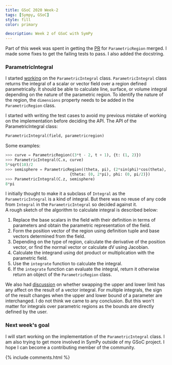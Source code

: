 ```yaml
---
title: GSoC 2020 Week-2
tags: [Sympy, GSoC]
style: fill
color: primary

description: Week 2 of GSoC with SymPy
---
```


Part of this week was spent in getting the [PR](https://github.com/sympy/sympy/pull/19472) for `ParametricRegion` merged. I made some fixes to get the failing tests to pass. I also added the docstring.

### ParametricIntegral
I started [working](https://github.com/sympy/sympy/pull/19539) on the `ParametricIntegral` class. `ParametricIntegral` class returns the integral of a scalar or vector field over a region defined parametrically. It should be able to calculate line, surface, or volume integral depending on the nature of the parametric region. To identify the nature of the region, the `dimensions` property needs to be added in the `ParametricRegion` class. 

I started with writing the test cases to avoid my previous mistake of working on the implementation before deciding the API. 
The API of the ParametricIntegral class:
```python
ParametricIntegral(field, parametricregion)
```
Some examples:
```python
>>> curve = ParametricRegion((3*t - 2, t + 1), {t: (1, 2)})
>>> ParametricIntegral(C.x, curve)
5*sqrt(10)/2
>>> semisphere = ParametricRegion((theta, pi), (2*sin(phi)*cos(theta), 2*sin(phi)*sin(theta), 2*cos(phi)),\
                            {theta: (0, 2*pi), phi: (0, pi/2)})
>>> ParametricIntegral(C.z, semisphere)
8*pi
```
I initially thought to make it a subclass of `Integral` as the `ParametricIntegral` is a kind of integral. But there was no reuse of any code from `Integral` in the    `ParametricIntegral` so decided against it.  
A rough sketch of the algorithm to calculate integral is described below:
1. Replace the base scalars in the field with their definition in terms of parameters and obtain the parametric representation of the field.
2. Form the position vector of the region using definition tuple and base vectors determined from the field. 
3. Depending on the type of region, calculate the derivative of the position vector, or find the normal vector or calculate dV using Jacobian.
4. Calculate the integrand using dot product or multiplication with the parametric field.
5. Use the `integrate` function to calculate the integral.
6. If the `integrate` function can evaluate the integral, return it otherwise return an object of the `ParametricRegion` class.

We also had [discussion](https://github.com/sympy/sympy/issues/19320#issuecomment-643234256) on whether swapping the upper and lower limit has any affect on the result of a vector integral. For multiple integrals, the sign of the result changes when the upper and lower bound of a parameter are interchanged. I do not think we came to any conclusion. But this won't matter for integrals over parametric regions as the bounds are directly defined by the user.

### Next week's goal
I will start working on the implementation of the `ParametricIntegral` class. I am also trying to get more involved in SymPy outside of my GSoC project. I hope I can become a contributing member of the community.

{% include comments.html %}

